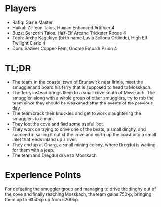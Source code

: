 # Players
- Rafiq: Game Master
- Haikal: Zel'eon Talos, Human Enhanced Artificer 4
- Buzz: Senzorin Talos, Half-Elf Arcane Trickster Rogue 4
- Toph: Arche Kagekiyo (birth name Luvia Bellona Ortlinde), High Elf Twilight Cleric 4
- Dom: Saziver Copper-Fern, Gnome Empath Psion 4
# TL;DR
- The team, in the coastal town of Brunswick near Ilrinia, meet the smuggler and board his ferry that is supposed to head to Mosskach.
- The ferry instead brings them to a small cove south of Mosskach. The smuggler, along with a whole group of other smugglers, try to rob the team since they should be weakened after the events of the previous day.
- The team crack their knuckles and get to work slaughtering the smugglers to a man.
- They loot the cove and find some useful loot.
- They work on trying to drive one of the boats, a small dinghy, and succeed in sailing it out of the cove and north up the coast into a small inlet that leads inland up a river.
- They end up at Gnarg, a small mining colony, where Dregdul is waiting for them with a jeep.
- The team and Dregdul drive to Mosskach.
# Experience Points
For defeating the smuggler group and managing to drive the dinghy out of the cove and finally reaching Mosskach, the team gains 750xp, bringing them up to 6950xp up from 6200xp.